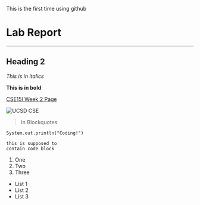 This is the first time using github
# **Lab Report**
---
## Heading 2
*This is in italics*

**This is in bold**

[CSE15l Week 2 Page](https://ucsd-cse15l-w22.github.io/week/week2/)

![UCSD CSE](http://cse.ucsd.edu/sites/cse/files/cse/CSELogo_text_color.gif)

> In Blockquotes

`System.out.println("Coding!")`

```
this is supposed to
contain code block
```

1. One
2. Two
3. Three

* List 1
* List 2
* List 3


